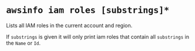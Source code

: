 # `awsinfo iam roles [substrings]*`

Lists all IAM roles in the current account and region. 

If `substrings` is given it will only print iam roles that contain all `substrings` in the `Name` or `Id`.